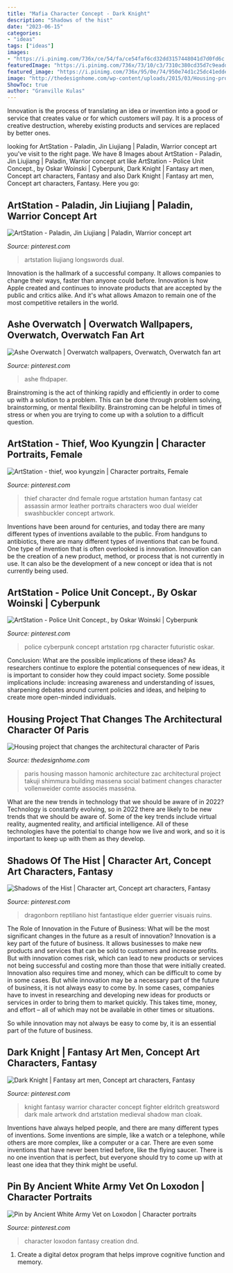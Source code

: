 ```yaml
---
title: "Mafia Character Concept - Dark Knight"
description: "Shadows of the hist"
date: "2023-06-15"
categories:
- "ideas"
tags: ["ideas"]
images:
- "https://i.pinimg.com/736x/ce/54/fa/ce54faf6cd32dd3157448041d7d0fd6c.jpg"
featuredImage: "https://i.pinimg.com/736x/73/10/c3/7310c380cd35d7c9eaddb67d63d87727.jpg"
featured_image: "https://i.pinimg.com/736x/95/0e/74/950e74d1c25dc41edde622694618ecf5.jpg"
image: "http://thedesignhome.com/wp-content/uploads/2015/03/Housing-project-that-changes-the-architectural-character-of-Paris10.jpg"
ShowToc: true
author: "Granville Kulas"
---
```



Innovation is the process of translating an idea or invention into a good or service that creates value or for which customers will pay. It is a process of creative destruction, whereby existing products and services are replaced by better ones.

	

		
looking for ArtStation - Paladin, Jin Liujiang | Paladin, Warrior concept art you've visit to the right page. We have 8 Images about ArtStation - Paladin, Jin Liujiang | Paladin, Warrior concept art like ArtStation - Police Unit Concept., by Oskar Woinski | Cyberpunk, Dark Knight | Fantasy art men, Concept art characters, Fantasy and also Dark Knight | Fantasy art men, Concept art characters, Fantasy. Here you go:
		
    
## ArtStation - Paladin, Jin Liujiang | Paladin, Warrior Concept Art

<img loading=lazy src="https://i.pinimg.com/736x/95/0e/74/950e74d1c25dc41edde622694618ecf5.jpg" onerror="this.onerror=null;this.src='https://tse3.mm.bing.net/th?id=OIP.n8-XEVvmi7AQLAkySUygiQHaKe&amp;pid=15.1';" alt="ArtStation - Paladin, Jin Liujiang | Paladin, Warrior concept art">

_Source: pinterest.com_

>artstation liujiang longswords dual. 

	

Innovation is the hallmark of a successful company. It allows companies to change their ways, faster than anyone could before. Innovation is how Apple created and continues to innovate products that are accepted by the public and critics alike. And it's what allows Amazon to remain one of the most competitive retailers in the world.

    
## Ashe Overwatch | Overwatch Wallpapers, Overwatch, Overwatch Fan Art

<img loading=lazy src="https://i.pinimg.com/736x/97/f4/31/97f431fdbcc6241fa7e304ec00066ac4.jpg" onerror="this.onerror=null;this.src='https://tse1.mm.bing.net/th?id=OIP.RHZlpWg8dZ4Z6KtE3n5csQHaL2&amp;pid=15.1';" alt="Ashe Overwatch | Overwatch wallpapers, Overwatch, Overwatch fan art">

_Source: pinterest.com_

>ashe fhdpaper. 

	

Brainstroming is the act of thinking rapidly and efficiently in order to come up with a solution to a problem. This can be done through problem solving, brainstorming, or mental flexibility. Brainstroming can be helpful in times of stress or when you are trying to come up with a solution to a difficult question.

    
## ArtStation - Thief, Woo Kyungzin | Character Portraits, Female

<img loading=lazy src="https://i.pinimg.com/736x/73/10/c3/7310c380cd35d7c9eaddb67d63d87727.jpg" onerror="this.onerror=null;this.src='https://tse1.mm.bing.net/th?id=OIP.oP-bXCAUaMxJgV2ZIGLN7wHaND&amp;pid=15.1';" alt="ArtStation - thief, woo kyungzin | Character portraits, Female">

_Source: pinterest.com_

>thief character dnd female rogue artstation human fantasy cat assassin armor leather portraits characters woo dual wielder swashbuckler concept artwork. 

	

Inventions have been around for centuries, and today there are many different types of inventions available to the public. From handguns to antibiotics, there are many different types of inventions that can be found. One type of invention that is often overlooked is innovation. Innovation can be the creation of a new product, method, or process that is not currently in use. It can also be the development of a new concept or idea that is not currently being used.

    
## ArtStation - Police Unit Concept., By Oskar Woinski | Cyberpunk

<img loading=lazy src="https://i.pinimg.com/736x/2b/47/82/2b4782e281d5e08e4ea466c36c20ce9e.jpg" onerror="this.onerror=null;this.src='https://tse1.mm.bing.net/th?id=OIP.KrHeqUEXXWuRioucfq7ysQDNEw&amp;pid=15.1';" alt="ArtStation - Police Unit Concept., by Oskar Woinski | Cyberpunk">

_Source: pinterest.com_

>police cyberpunk concept artstation rpg character futuristic oskar. 

	

Conclusion: What are the possible implications of these ideas?
As researchers continue to explore the potential consequences of new ideas, it is important to consider how they could impact society. Some possible implications include: increasing awareness and understanding of issues, sharpening debates around current policies and ideas, and helping to create more open-minded individuals.

    
## Housing Project That Changes The Architectural Character Of Paris

<img loading=lazy src="http://thedesignhome.com/wp-content/uploads/2015/03/Housing-project-that-changes-the-architectural-character-of-Paris10.jpg" onerror="this.onerror=null;this.src='https://tse1.mm.bing.net/th?id=OIP.AYxwkUP3878hOyjrnCzyUAHaLI&amp;pid=15.1';" alt="Housing project that changes the architectural character of Paris">

_Source: thedesignhome.com_

>paris housing masson hamonic architecture zac architectural project takuji shimmura building massena social batiment changes character vollenweider comte associés masséna. 

	

What are the new trends in technology that we should be aware of in 2022?
Technology is constantly evolving, so in 2022 there are likely to be new trends that we should be aware of. Some of the key trends include virtual reality, augmented reality, and artificial intelligence. All of these technologies have the potential to change how we live and work, and so it is important to keep up with them as they develop.

    
## Shadows Of The Hist | Character Art, Concept Art Characters, Fantasy

<img loading=lazy src="https://i.pinimg.com/736x/ac/39/77/ac39773dfe740bd4f2b5ec61f94f3d58.jpg" onerror="this.onerror=null;this.src='https://tse2.mm.bing.net/th?id=OIP.GoHFtBexbkZ1lHeUYEkoJAHaKJ&amp;pid=15.1';" alt="Shadows of the Hist | Character art, Concept art characters, Fantasy">

_Source: pinterest.com_

>dragonborn reptiliano hist fantastique elder guerrier visuais ruins. 

	

The Role of Innovation in the Future of Business: What will be the most significant changes in the future as a result of innovation?
Innovation is a key part of the future of business. It allows businesses to make new products and services that can be sold to customers and increase profits. But with innovation comes risk, which can lead to new products or services not being successful and costing more than those that were initially created. Innovation also requires time and money, which can be difficult to come by in some cases.
But while innovation may be a necessary part of the future of business, it is not always easy to come by. In some cases, companies have to invest in researching and developing new ideas for products or services in order to bring them to market quickly. This takes time, money, and effort – all of which may not be available in other times or situations.

So while innovation may not always be easy to come by, it is an essential part of the future of business.

    
## Dark Knight | Fantasy Art Men, Concept Art Characters, Fantasy

<img loading=lazy src="https://i.pinimg.com/736x/ce/54/fa/ce54faf6cd32dd3157448041d7d0fd6c.jpg" onerror="this.onerror=null;this.src='https://tse1.mm.bing.net/th?id=OIP.sVm5veRU_le1tDh-lFkldgHaJ3&amp;pid=15.1';" alt="Dark Knight | Fantasy art men, Concept art characters, Fantasy">

_Source: pinterest.com_

>knight fantasy warrior character concept fighter eldritch greatsword dark male artwork dnd artstation medieval shadow man cloak. 

	

Inventions have always helped people, and there are many different types of inventions. Some inventions are simple, like a watch or a telephone, while others are more complex, like a computer or a car. There are even some inventions that have never been tried before, like the flying saucer. There is no one invention that is perfect, but everyone should try to come up with at least one idea that they think might be useful.

    
## Pin By Ancient White Army Vet On Loxodon | Character Portraits

<img loading=lazy src="https://i.pinimg.com/736x/03/af/ab/03afab5af219408b97fbe843f9250193.jpg" onerror="this.onerror=null;this.src='https://tse1.mm.bing.net/th?id=OIP.yVA3e9bL_ygXBoFRfyp5wgAAAA&amp;pid=15.1';" alt="Pin by Ancient White Army Vet on Loxodon | Character portraits">

_Source: pinterest.com_

>character loxodon fantasy creation dnd. 

	

1. Create a digital detox program that helps improve cognitive function and memory.

